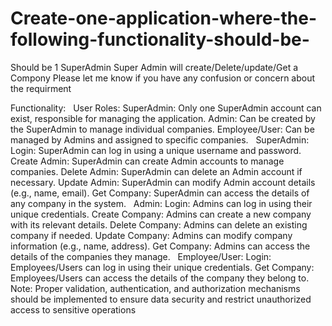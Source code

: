 # Create-one-application-where-the-following-functionality-should-be-
Should be 1 SuperAdmin
Super Admin will create/Delete/update/Get  a Compony 
Please let me know if you have any confusion or concern about the requirment
 
 Functionality:
 
    User Roles:
        SuperAdmin: Only one SuperAdmin account can exist, responsible for managing the application.
        Admin: Can be created by the SuperAdmin to manage individual companies.
        Employee/User: Can be managed by Admins and assigned to specific companies.
 
    SuperAdmin:
        Login: SuperAdmin can log in using a unique username and password.
        Create Admin: SuperAdmin can create Admin accounts to manage companies.
        Delete Admin: SuperAdmin can delete an Admin account if necessary.
        Update Admin: SuperAdmin can modify Admin account details (e.g., name, email).
        Get Company: SuperAdmin can access the details of any company in the system.
 
    Admin:
        Login: Admins can log in using their unique credentials.
        Create Company: Admins can create a new company with its relevant details.
        Delete Company: Admins can delete an existing company if needed.
        Update Company: Admins can modify company information (e.g., name, address).
        Get Company: Admins can access the details of the companies they manage.
 
    Employee/User:
        Login: Employees/Users can log in using their unique credentials.
        Get Company: Employees/Users can access the details of the company they belong to.
 
Note: Proper validation, authentication, and authorization mechanisms should be implemented to ensure data security and restrict unauthorized access to sensitive operations
